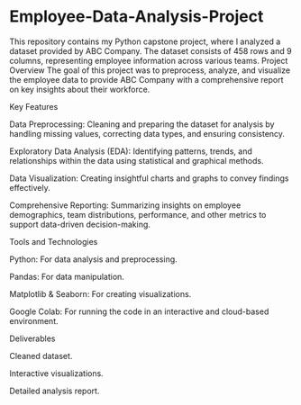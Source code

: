 # Employee-Data-Analysis-Project
This repository contains my Python capstone project, where I analyzed a dataset provided by ABC Company. The dataset consists of 458 rows and 9 columns, representing employee information across various teams.
Project Overview
The goal of this project was to preprocess, analyze, and visualize the employee data to provide ABC Company with a comprehensive report on key insights about their workforce.

Key Features

Data Preprocessing: Cleaning and preparing the dataset for analysis by handling missing values, correcting data types, and ensuring consistency.

Exploratory Data Analysis (EDA): Identifying patterns, trends, and relationships within the data using statistical and graphical methods.

Data Visualization: Creating insightful charts and graphs to convey findings effectively.

Comprehensive Reporting: Summarizing insights on employee demographics, team distributions, performance, and other metrics to support data-driven decision-making.

Tools and Technologies

Python: For data analysis and preprocessing.

Pandas: For data manipulation.

Matplotlib & Seaborn: For creating visualizations.

Google Colab: For running the code in an interactive and cloud-based environment.

Deliverables

Cleaned dataset.

Interactive visualizations.

Detailed analysis report.
